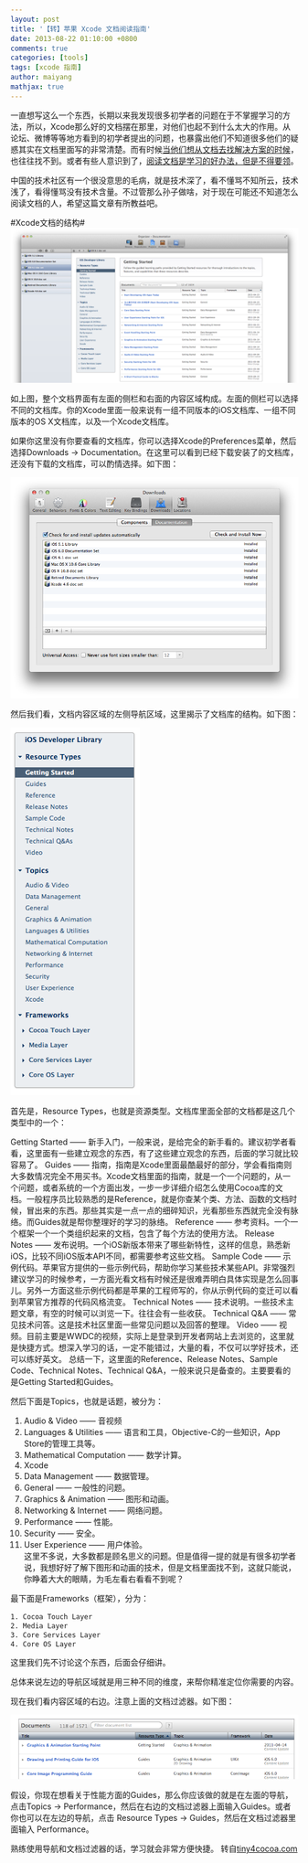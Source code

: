 ```yaml
---
layout: post
title: '【转】苹果 Xcode 文档阅读指南'
date: 2013-08-22 01:10:00 +0800
comments: true
categories: [tools]
tags: [xcode 指南]
author: maiyang
mathjax: true
---
```


一直想写这么一个东西，长期以来我发现很多初学者的问题在于不掌握学习的方法，所以，Xcode那么好的文档摆在那里，对他们也起不到什么太大的作用。从论坛、微博等等地方看到的初学者提出的问题，也暴露出他们不知道很多他们的疑惑其实在文档里面写的非常清楚。而有时候[当他们想从文档去找解决方案的时候](http://tiny4cocoa.com/thread/show/76/)，也往往找不到。或者有些人意识到了，[阅读文档是学习的好办法，但是不得要领](http://tiny4cocoa.com/thread/show/102/)。

中国的技术社区有一个很没意思的毛病，就是技术深了，看不懂骂不知所云，技术浅了，看得懂骂没有技术含量。不过管那么孙子做啥，对于现在可能还不知道怎么阅读文档的人，希望这篇文章有所教益吧。

#Xcode文档的结构#
![orginzer](https://raw.githubusercontent.com/yangwenmai/maiyang.me/master/blog/xcodedocument.png)

如上图，整个文档界面有左面的侧栏和右面的内容区域构成。左面的侧栏可以选择不同的文档库。你的Xcode里面一般来说有一组不同版本的iOS文档库、一组不同版本的OS X文档库，以及一个Xcode文档库。

如果你这里没有你要查看的文档库，你可以选择Xcode的Preferences菜单，然后选择Downloads -> Documentation。在这里可以看到已经下载安装了的文档库，还没有下载的文档库，可以酌情选择。如下图：

![download](https://raw.githubusercontent.com/yangwenmai/maiyang.me/master/blog/xcodedownload.png)

然后我们看，文档内容区域的左侧导航区域，这里揭示了文档库的结构。如下图：

![iOS developer library](https://raw.githubusercontent.com/yangwenmai/maiyang.me/master/blog/xcodedocnav.png)

首先是，Resource Types，也就是资源类型。文档库里面全部的文档都是这几个类型中的一个：

<!--more-->

Getting Started —— 新手入门，一般来说，是给完全的新手看的。建议初学者看看，这里面有一些建立观念的东西，有了这些建立观念的东西，后面的学习就比较容易了。
Guides —— 指南，指南是Xcode里面最酷最好的部分，学会看指南则大多数情况完全不用买书。Xcode文档里面的指南，就是一个一个问题的，从一个问题，或者系统的一个方面出发，一步一步详细介绍怎么使用Cocoa库的文档。一般程序员比较熟悉的是Reference，就是你查某个类、方法、函数的文档时候，冒出来的东西。那些其实是一点一点的细碎知识，光看那些东西就完全没有脉络。而Guides就是帮你整理好的学习的脉络。
Reference —— 参考资料。一个一个框架一个一个类组织起来的文档，包含了每个方法的使用方法。
Release Notes —— 发布说明。一个iOS新版本带来了哪些新特性，这样的信息，熟悉新iOS，比较不同iOS版本API不同，都需要参考这些文档。
Sample Code —— 示例代码。苹果官方提供的一些示例代码，帮助你学习某些技术某些API。非常强烈建议学习的时候参考，一方面光看文档有时候还是很难弄明白具体实现是怎么回事儿。另外一方面这些示例代码都是苹果的工程师写的，你从示例代码的变迁可以看到苹果官方推荐的代码风格流变。
Technical Notes —— 技术说明。一些技术主题文章，有空的时候可以浏览一下。往往会有一些收获。
Technical Q&A —— 常见技术问答。这是技术社区里面一些常见问题以及回答的整理。
Video —— 视频。目前主要是WWDC的视频，实际上是登录到开发者网站上去浏览的，这里就是快捷方式。想深入学习的话，一定不能错过，大量的看，不仅可以学好技术，还可以练好英文。
总结一下，这里面的Reference、Release Notes、Sample Code、Technical Notes、Technical Q&A，一般来说只是备查的。主要要看的是Getting Started和Guides。

然后下面是Topics，也就是话题，被分为：

1. Audio & Video —— 音视频
2. Languages & Utilities —— 语言和工具，Objective-C的一些知识，App Store的管理工具等。
3. Mathematical Computation —— 数学计算。
4. Xcode
5. Data Management —— 数据管理。
6. General —— 一般性的问题。
7. Graphics & Animation —— 图形和动画。
8. Networking & Internet —— 网络问题。
9. Performance —— 性能。
10. Security —— 安全。
11. User Experience —— 用户体验。  
这里不多说，大多数都是顾名思义的问题。但是值得一提的就是有很多初学者说，我想好好了解下图形和动画的技术，但是文档里面找不到，这就只能说，你睁着大大的眼睛，为毛左看右看看不到呢？

最下面是Frameworks（框架），分为：

	1. Cocoa Touch Layer
	2. Media Layer
	3. Core Services Layer
	4. Core OS Layer
这里我们先不讨论这个东西，后面会仔细讲。

总体来说左边的导航区域就是用三种不同的维度，来帮你精准定位你需要的内容。

现在我们看内容区域的右边。注意上面的文档过滤器。如下图：

![document](https://raw.githubusercontent.com/yangwenmai/maiyang.me/master/blog/xcodedocumentfilter.png)

假设，你现在想看关于性能方面的Guides，那么你应该做的就是在左面的导航，点击Topics -> Performance，然后在右边的文档过滤器上面输入Guides。或者你也可以在左边的导航，点击 Resource Types -> Guides，然后在文档过滤器里面输入 Performance。

熟练使用导航和文档过滤器的话，学习就会非常方便快捷。
转自[tiny4cocoa.com](http://tiny4cocoa.com/thread/show/117/)